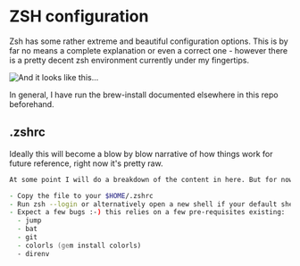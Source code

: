 # ZSH configuration

Zsh has some rather extreme and beautiful configuration options. This is by far no means a complete explanation or even a correct one - however there is a pretty decent zsh environment currently under my fingertips.

![And it looks like this...](zsh-iterm-exa.png)

In general, I have run the brew-install documented elsewhere in this repo beforehand.


## .zshrc

Ideally this will become a blow by blow narrative of how things work for future reference, right now it's pretty raw.

```zsh
At some point I will do a breakdown of the content in here. But for now:

- Copy the file to your $HOME/.zshrc
- Run zsh --login or alternatively open a new shell if your default shell is zsh already
- Expect a few bugs :-) this relies on a few pre-requisites existing:
  - jump
  - bat
  - git
  - colorls (gem install colorls)
  - direnv

```

